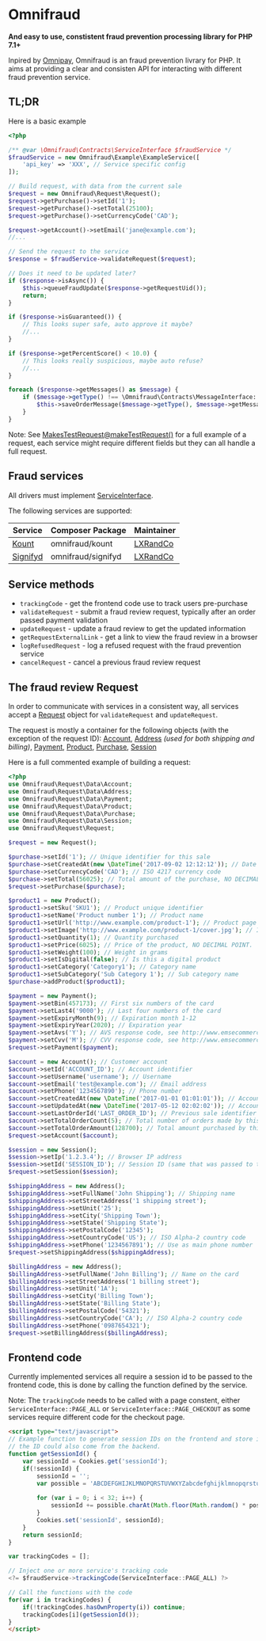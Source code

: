 # Omnifraud

**And easy to use, constistent fraud prevention processing library for PHP 7.1+**

Inpired by [Omnipay](https://github.com/thephpleague/omnipay), Omnifraud is an fraud prevention livrary for PHP. It aims at providing a clear and consisten API for interacting with different fraud prevention service.


## TL;DR

Here is a basic example

```php
<?php

/** @var \Omnifraud\Contracts\ServiceInterface $fraudService */
$fraudService = new Omnifraud\Example\ExampleService([
    'api_key' => 'XXX', // Service specific config
]);

// Build request, with data from the current sale
$request = new Omnifraud\Request\Request();
$request->getPurchase()->setId('1');
$request->getPurchase()->setTotal(25100);
$request->getPurchase()->setCurrencyCode('CAD');

$request->getAccount()->setEmail('jane@example.com');
//...

// Send the request to the service
$response = $fraudService->validateRequest($request);

// Does it need to be updated later?
if ($response->isAsync()) {
    $this->queueFraudUpdate($response->getRequestUid());
    return;
}

if ($response->isGuaranteed()) {
    // This looks super safe, auto approve it maybe?
    //...
}

if ($response->getPercentScore() < 10.0) {
    // This looks really suspicious, maybe auto refuse?
    //...
}

foreach ($response->getMessages() as $message) {
    if ($message->getType() !== \Omnifraud\Contracts\MessageInterface::TYPE_INFO) {
        $this->saveOrderMessage($message->getType(), $message->getMessage());
    }
}

```
Note: See [MakesTestRequest@makeTestRequest()](https://github.com/lxrco/omnifraud-common/blob/master/src/Testing/MakesTestRequests.php) for a full example of a request, each service might require different fields but they can all handle a full request.


## Fraud services

All drivers must implement [ServiceInterface](https://github.com/lxrco/omnifraud-common/blob/master/src/Contracts/ServiceInterface.php).

The following services are supported:

Service | Composer Package | Maintainer
--- | --- | ---
[Kount](https://github.com/lxrco/omnifraud-kount) | omnifraud/kount | [LXRandCo](https://github.com/lxrco)
[Signifyd](https://github.com/lxrco/omnifraud-kount) | omnifraud/signifyd | [LXRandCo](https://github.com/lxrco)


## Service methods

* `trackingCode` - get the frontend code use to track users pre-purchase
* `validateRequest` - submit a fraud review request, typically after an order passed payment validation
* `updateRequest` - update a fraud review to get the updated information 
* `getRequestExternalLink` - get a link to view the fraud review in a browser
* `logRefusedRequest` - log a refused request with the fraud prevention service
* `cancelRequest` - cancel a previous fraud review request

## The fraud review Request

In order to communicate with services in a consistent way, all services accept a [Request](https://github.com/lxrco/omnifraud-common/blob/master/src/Request/Request.php) object for `validateRequest` and `updateRequest`.

The request is mostly a container for the following objects (with the exception of the request ID):
[Account](https://github.com/lxrco/omnifraud-common/blob/master/src/Request/Account.php),
[Address](https://github.com/lxrco/omnifraud-common/blob/master/src/Request/Address.php) *(used for both shipping and billing)*,
[Payment](https://github.com/lxrco/omnifraud-common/blob/master/src/Request/Payment.php),
[Product](https://github.com/lxrco/omnifraud-common/blob/master/src/Request/Product.php),
[Purchase](https://github.com/lxrco/omnifraud-common/blob/master/src/Request/Purchase.php),
[Session](https://github.com/lxrco/omnifraud-common/blob/master/src/Request/Session.php)

Here is a full commented example of building a request:
```php
<?php
use Omnifraud\Request\Data\Account;
use Omnifraud\Request\Data\Address;
use Omnifraud\Request\Data\Payment;
use Omnifraud\Request\Data\Product;
use Omnifraud\Request\Data\Purchase;
use Omnifraud\Request\Data\Session;
use Omnifraud\Request\Request;

$request = new Request();

$purchase->setId('1'); // Unique identifier for this sale
$purchase->setCreatedAt(new \DateTime('2017-09-02 12:12:12')); // Date the order was created at
$purchase->setCurrencyCode('CAD'); // ISO 4217 currency code
$purchase->setTotal(56025); // Total amount of the purchase, NO DECIMAL POINT.
$request->setPurchase($purchase);

$product1 = new Product();
$product1->setSku('SKU1'); // Product unique identifier
$product1->setName('Product number 1'); // Product name
$product1->setUrl('http://www.example.com/product-1'); // Product page
$product1->setImage('http://www.example.com/product-1/cover.jpg'); // Image of the product
$product1->setQuantity(1); // Quantity purchased
$product1->setPrice(6025); // Price of the product, NO DECIMAL POINT.
$product1->setWeight(100); // Weight in grams
$product1->setIsDigital(false); // Is this a digital product
$product1->setCategory('Category1'); // Category name
$product1->setSubCategory('Sub Category 1'); // Sub category name
$purchase->addProduct($product1);

$payment = new Payment();
$payment->setBin(457173); // First six numbers of the card
$payment->setLast4('9000'); // Last four numbers of the card
$payment->setExpiryMonth(9); // Expiration month 1-12
$payment->setExpiryYear(2020); // Expiration year
$payment->setAvs('Y'); // AVS response code, see http://www.emsecommerce.net/avs_cvv2_response_codes.htm
$payment->setCvv('M'); // CVV response code, see http://www.emsecommerce.net/avs_cvv2_response_codes.htm
$request->setPayment($payment);

$account = new Account(); // Customer account
$account->setId('ACCOUNT_ID'); // Account identifier
$account->setUsername('username'); // Username
$account->setEmail('test@example.com'); // Email address
$account->setPhone('1234567890'); // Phone number
$account->setCreatedAt(new \DateTime('2017-01-01 01:01:01')); // Account creation date
$account->setUpdatedAt(new \DateTime('2017-05-12 02:02:02')); // Account last edition date
$account->setLastOrderId('LAST_ORDER_ID'); // Previous sale identifier
$account->setTotalOrderCount(5); // Total number of orders made by this customer in the past
$account->setTotalOrderAmount(128700); // Total amount purchased by this customer, NO DECIMAL POINT.
$request->setAccount($account);

$session = new Session();
$session->setIp('1.2.3.4'); // Browser IP address
$session->setId('SESSION_ID'); // Session ID (same that was passed to the frontend code
$request->setSession($session);

$shippingAddress = new Address();
$shippingAddress->setFullName('John Shipping'); // Shipping name
$shippingAddress->setStreetAddress('1 shipping street');
$shippingAddress->setUnit('25');
$shippingAddress->setCity('Shipping Town');
$shippingAddress->setState('Shipping State');
$shippingAddress->setPostalCode('12345');
$shippingAddress->setCountryCode('US'); // ISO Alpha-2 country code
$shippingAddress->setPhone('1234567891'); // Use as main phone number
$request->setShippingAddress($shippingAddress);

$billingAddress = new Address();
$billingAddress->setFullName('John Billing'); // Name on the card
$billingAddress->setStreetAddress('1 billing street');
$billingAddress->setUnit('1A');
$billingAddress->setCity('Billing Town');
$billingAddress->setState('Billing State');
$billingAddress->setPostalCode('54321');
$billingAddress->setCountryCode('CA'); // ISO Alpha-2 country code
$billingAddress->setPhone('0987654321');
$request->setBillingAddress($billingAddress);
```

## Frontend code

Currently implemented services all require a session id to be passed to the frontend code,
this is done by calling the function defined by the service.

Note: The `trackingCode` needs to be called with a page constent,
either `ServiceInterface::PAGE_ALL` or `ServiceInterface::PAGE_CHECKOUT` as some services require
different code for the checkout page.

```html
<script type="text/javascript">
// Example function to generate session IDs on the frontend and store it in a cookie,
// the ID could also come from the backend.
function getSessionId() {
    var sessionId = Cookies.get('sessionId');
    if(!sessionId) {
        sessionId = '';
        var possible = 'ABCDEFGHIJKLMNOPQRSTUVWXYZabcdefghijklmnopqrstuvwxyz0123456789';
        
        for (var i = 0; i < 32; i++) {
            sessionId += possible.charAt(Math.floor(Math.random() * possible.length));
        }
        Cookies.set('sessionId', sessionId);
    }
    return sessionId;
}

var trackingCodes = [];

// Inject one or more service's tracking code
<?= $fraudService->trackingCode(ServiceInterface::PAGE_ALL) ?>

// Call the functions with the code
for(var i in trackingCodes) {
    if(!trackingCodes.hasOwnProperty(i)) continue;
    trackingCodes[i](getSessionId());
}
</script> 
```
